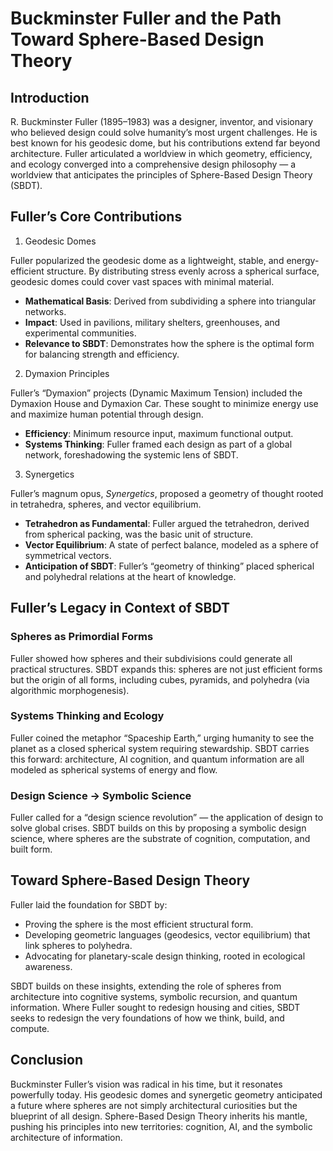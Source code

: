 Buckminster Fuller and the Path Toward Sphere-Based Design Theory
================================================================

Introduction
------------

R. Buckminster Fuller (1895–1983) was a designer, inventor, and visionary who believed design could solve humanity’s most urgent challenges. He is best known for his geodesic dome, but his contributions extend far beyond architecture. Fuller articulated a worldview in which geometry, efficiency, and ecology converged into a comprehensive design philosophy — a worldview that anticipates the principles of Sphere-Based Design Theory (SBDT).

Fuller’s Core Contributions
---------------------------

1. Geodesic Domes

Fuller popularized the geodesic dome as a lightweight, stable, and energy-efficient structure. By distributing stress evenly across a spherical surface, geodesic domes could cover vast spaces with minimal material.

- **Mathematical Basis**: Derived from subdividing a sphere into triangular networks.
- **Impact**: Used in pavilions, military shelters, greenhouses, and experimental communities.
- **Relevance to SBDT**: Demonstrates how the sphere is the optimal form for balancing strength and efficiency.

2. Dymaxion Principles

Fuller’s “Dymaxion” projects (Dynamic Maximum Tension) included the Dymaxion House and Dymaxion Car. These sought to minimize energy use and maximize human potential through design.

- **Efficiency**: Minimum resource input, maximum functional output.
- **Systems Thinking**: Fuller framed each design as part of a global network, foreshadowing the systemic lens of SBDT.

3. Synergetics

Fuller’s magnum opus, *Synergetics*, proposed a geometry of thought rooted in tetrahedra, spheres, and vector equilibrium.

- **Tetrahedron as Fundamental**: Fuller argued the tetrahedron, derived from spherical packing, was the basic unit of structure.
- **Vector Equilibrium**: A state of perfect balance, modeled as a sphere of symmetrical vectors.
- **Anticipation of SBDT**: Fuller’s “geometry of thinking” placed spherical and polyhedral relations at the heart of knowledge.

Fuller’s Legacy in Context of SBDT
----------------------------------

### Spheres as Primordial Forms

Fuller showed how spheres and their subdivisions could generate all practical structures. SBDT expands this: spheres are not just efficient forms but the origin of all forms, including cubes, pyramids, and polyhedra (via algorithmic morphogenesis).

### Systems Thinking and Ecology

Fuller coined the metaphor “Spaceship Earth,” urging humanity to see the planet as a closed spherical system requiring stewardship. SBDT carries this forward: architecture, AI cognition, and quantum information are all modeled as spherical systems of energy and flow.

### Design Science → Symbolic Science

Fuller called for a “design science revolution” — the application of design to solve global crises. SBDT builds on this by proposing a symbolic design science, where spheres are the substrate of cognition, computation, and built form.

Toward Sphere-Based Design Theory
---------------------------------

Fuller laid the foundation for SBDT by:

- Proving the sphere is the most efficient structural form.
- Developing geometric languages (geodesics, vector equilibrium) that link spheres to polyhedra.
- Advocating for planetary-scale design thinking, rooted in ecological awareness.

SBDT builds on these insights, extending the role of spheres from architecture into cognitive systems, symbolic recursion, and quantum information. Where Fuller sought to redesign housing and cities, SBDT seeks to redesign the very foundations of how we think, build, and compute.

Conclusion
----------

Buckminster Fuller’s vision was radical in his time, but it resonates powerfully today. His geodesic domes and synergetic geometry anticipated a future where spheres are not simply architectural curiosities but the blueprint of all design. Sphere-Based Design Theory inherits his mantle, pushing his principles into new territories: cognition, AI, and the symbolic architecture of information.

